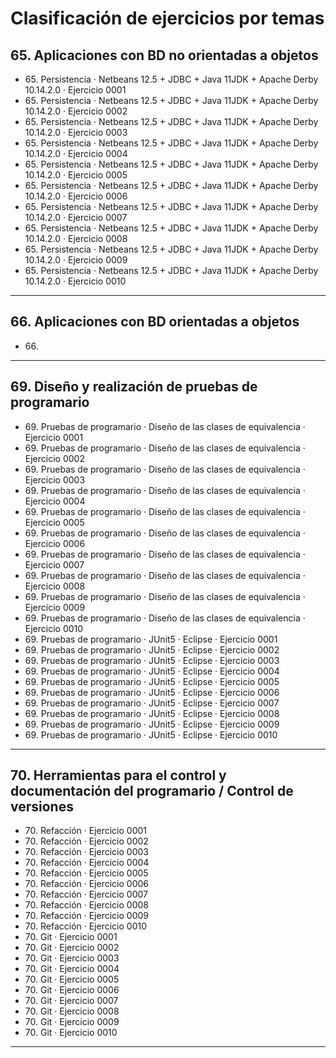 # Clasificación de ejercicios por temas

## 65\. Aplicaciones con BD no orientadas a objetos

- 65\. Persistencia · Netbeans 12.5 + JDBC + Java 11JDK + Apache Derby 10.14.2.0 · Ejercicio 0001
- 65\. Persistencia · Netbeans 12.5 + JDBC + Java 11JDK + Apache Derby 10.14.2.0 · Ejercicio 0002
- 65\. Persistencia · Netbeans 12.5 + JDBC + Java 11JDK + Apache Derby 10.14.2.0 · Ejercicio 0003
- 65\. Persistencia · Netbeans 12.5 + JDBC + Java 11JDK + Apache Derby 10.14.2.0 · Ejercicio 0004
- 65\. Persistencia · Netbeans 12.5 + JDBC + Java 11JDK + Apache Derby 10.14.2.0 · Ejercicio 0005
- 65\. Persistencia · Netbeans 12.5 + JDBC + Java 11JDK + Apache Derby 10.14.2.0 · Ejercicio 0006
- 65\. Persistencia · Netbeans 12.5 + JDBC + Java 11JDK + Apache Derby 10.14.2.0 · Ejercicio 0007
- 65\. Persistencia · Netbeans 12.5 + JDBC + Java 11JDK + Apache Derby 10.14.2.0 · Ejercicio 0008
- 65\. Persistencia · Netbeans 12.5 + JDBC + Java 11JDK + Apache Derby 10.14.2.0 · Ejercicio 0009
- 65\. Persistencia · Netbeans 12.5 + JDBC + Java 11JDK + Apache Derby 10.14.2.0 · Ejercicio 0010

* * *

## 66\. Aplicaciones con BD orientadas a objetos

- 66\. 

* * *

## 69\. Diseño y realización de pruebas de programario

- 69\. Pruebas de programario · Diseño de las clases de equivalencia · Ejercicio 0001
- 69\. Pruebas de programario · Diseño de las clases de equivalencia · Ejercicio 0002
- 69\. Pruebas de programario · Diseño de las clases de equivalencia · Ejercicio 0003
- 69\. Pruebas de programario · Diseño de las clases de equivalencia · Ejercicio 0004
- 69\. Pruebas de programario · Diseño de las clases de equivalencia · Ejercicio 0005
- 69\. Pruebas de programario · Diseño de las clases de equivalencia · Ejercicio 0006
- 69\. Pruebas de programario · Diseño de las clases de equivalencia · Ejercicio 0007
- 69\. Pruebas de programario · Diseño de las clases de equivalencia · Ejercicio 0008
- 69\. Pruebas de programario · Diseño de las clases de equivalencia · Ejercicio 0009
- 69\. Pruebas de programario · Diseño de las clases de equivalencia · Ejercicio 0010
- 69\. Pruebas de programario · JUnit5 · Eclipse · Ejercicio 0001
- 69\. Pruebas de programario · JUnit5 · Eclipse · Ejercicio 0002
- 69\. Pruebas de programario · JUnit5 · Eclipse · Ejercicio 0003
- 69\. Pruebas de programario · JUnit5 · Eclipse · Ejercicio 0004
- 69\. Pruebas de programario · JUnit5 · Eclipse · Ejercicio 0005
- 69\. Pruebas de programario · JUnit5 · Eclipse · Ejercicio 0006
- 69\. Pruebas de programario · JUnit5 · Eclipse · Ejercicio 0007
- 69\. Pruebas de programario · JUnit5 · Eclipse · Ejercicio 0008
- 69\. Pruebas de programario · JUnit5 · Eclipse · Ejercicio 0009
- 69\. Pruebas de programario · JUnit5 · Eclipse · Ejercicio 0010

* * *

## 70\. Herramientas para el control y documentación del programario / Control de versiones

- 70\. Refacción · Ejercicio 0001
- 70\. Refacción · Ejercicio 0002
- 70\. Refacción · Ejercicio 0003
- 70\. Refacción · Ejercicio 0004
- 70\. Refacción · Ejercicio 0005
- 70\. Refacción · Ejercicio 0006
- 70\. Refacción · Ejercicio 0007
- 70\. Refacción · Ejercicio 0008
- 70\. Refacción · Ejercicio 0009
- 70\. Refacción · Ejercicio 0010
- 70\. Git · Ejercicio 0001
- 70\. Git · Ejercicio 0002
- 70\. Git · Ejercicio 0003
- 70\. Git · Ejercicio 0004
- 70\. Git · Ejercicio 0005
- 70\. Git · Ejercicio 0006
- 70\. Git · Ejercicio 0007
- 70\. Git · Ejercicio 0008
- 70\. Git · Ejercicio 0009
- 70\. Git · Ejercicio 0010

* * *
